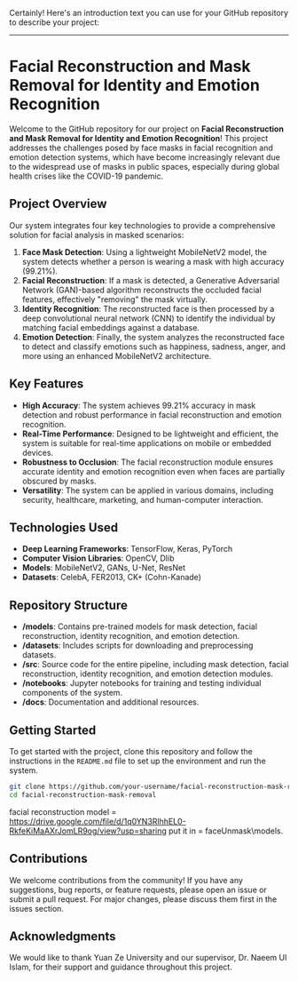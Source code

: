 Certainly! Here's an introduction text you can use for your GitHub repository to describe your project:

---

# Facial Reconstruction and Mask Removal for Identity and Emotion Recognition

Welcome to the GitHub repository for our project on **Facial Reconstruction and Mask Removal for Identity and Emotion Recognition**! This project addresses the challenges posed by face masks in facial recognition and emotion detection systems, which have become increasingly relevant due to the widespread use of masks in public spaces, especially during global health crises like the COVID-19 pandemic.

## Project Overview

Our system integrates four key technologies to provide a comprehensive solution for facial analysis in masked scenarios:

1. **Face Mask Detection**: Using a lightweight MobileNetV2 model, the system detects whether a person is wearing a mask with high accuracy (99.21%).
2. **Facial Reconstruction**: If a mask is detected, a Generative Adversarial Network (GAN)-based algorithm reconstructs the occluded facial features, effectively "removing" the mask virtually.
3. **Identity Recognition**: The reconstructed face is then processed by a deep convolutional neural network (CNN) to identify the individual by matching facial embeddings against a database.
4. **Emotion Detection**: Finally, the system analyzes the reconstructed face to detect and classify emotions such as happiness, sadness, anger, and more using an enhanced MobileNetV2 architecture.

## Key Features

- **High Accuracy**: The system achieves 99.21% accuracy in mask detection and robust performance in facial reconstruction and emotion recognition.
- **Real-Time Performance**: Designed to be lightweight and efficient, the system is suitable for real-time applications on mobile or embedded devices.
- **Robustness to Occlusion**: The facial reconstruction module ensures accurate identity and emotion recognition even when faces are partially obscured by masks.
- **Versatility**: The system can be applied in various domains, including security, healthcare, marketing, and human-computer interaction.

## Technologies Used

- **Deep Learning Frameworks**: TensorFlow, Keras, PyTorch
- **Computer Vision Libraries**: OpenCV, Dlib
- **Models**: MobileNetV2, GANs, U-Net, ResNet
- **Datasets**: CelebA, FER2013, CK+ (Cohn-Kanade)

## Repository Structure

- **/models**: Contains pre-trained models for mask detection, facial reconstruction, identity recognition, and emotion detection.
- **/datasets**: Includes scripts for downloading and preprocessing datasets.
- **/src**: Source code for the entire pipeline, including mask detection, facial reconstruction, identity recognition, and emotion detection modules.
- **/notebooks**: Jupyter notebooks for training and testing individual components of the system.
- **/docs**: Documentation and additional resources.

## Getting Started

To get started with the project, clone this repository and follow the instructions in the `README.md` file to set up the environment and run the system.

```bash
git clone https://github.com/your-username/facial-reconstruction-mask-removal.git
cd facial-reconstruction-mask-removal
```

facial reconstruction model = https://drive.google.com/file/d/1q0YN3RlhhEL0-RkfeKiMaAXrJomLR9og/view?usp=sharing
put it in = faceUnmask\models.

## Contributions

We welcome contributions from the community! If you have any suggestions, bug reports, or feature requests, please open an issue or submit a pull request. For major changes, please discuss them first in the issues section.

## Acknowledgments

We would like to thank Yuan Ze University and our supervisor, Dr. Naeem Ul Islam, for their support and guidance throughout this project.

